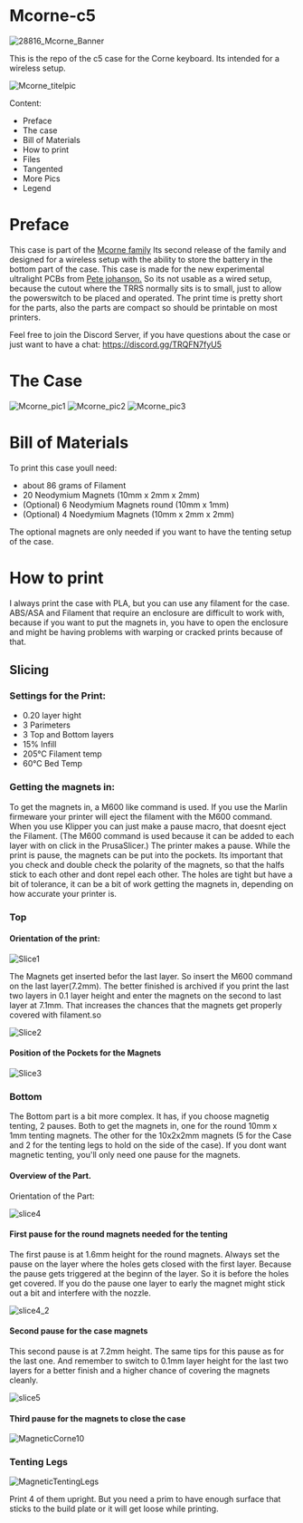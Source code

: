 # Mcorne-c5
![28816_Mcorne_Banner](https://github.com/Runningtarrens/Mcorne-c5/blob/main/pictures/Mcorne_c5%20banner.jpg)


This is the repo of the c5 case for the Corne keyboard. Its intended for a wireless setup.


![Mcorne_titelpic](https://github.com/Runningtarrens/Mcorne-c5/blob/main/pictures/20221110_092837.jpg)

Content:

* Preface
* The case
* Bill of Materials
* How to print
* Files
* Tangented
* More Pics
* Legend


# Preface

This case is part of the [Mcorne family]( https://github.com/Runningtarrens/Mcorne-overview "Mcorne overview") Its second release of the family and designed for a wireless setup with the ability to store the battery in the bottom part of the case. This case is made for the new experimental ultralight PCBs from [Pete johanson.](https://github.com/petejohanson/crkbd/tree/board/corne-ultralight "Corne Ultralight") So its not usable as a wired setup, because the cutout where the TRRS normally sits is to small, just to allow the powerswitch to be placed and operated. The print time is pretty short for the parts, also the parts are compact so should be printable on most printers.

Feel free to join the Discord Server, if you have questions about the case or just want to have a chat: https://discord.gg/TRQFN7fyU5


# The Case

![Mcorne_pic1](https://github.com/Runningtarrens/Mcorne-c5/blob/main/pictures/20221110_093136.jpg)
![Mcorne_pic2](https://github.com/Runningtarrens/Mcorne-c5/blob/main/pictures/20221110_092850.jpg)
![Mcorne_pic3](https://github.com/Runningtarrens/Mcorne-c5/blob/main/pictures/20221110_092929.jpg)

# Bill of Materials

To print this case youll need:
* about 86 grams of Filament
* 20 Neodymium Magnets (10mm x 2mm x 2mm)
*  (Optional) 6 Neodymium Magnets round (10mm x 1mm)
*  (Optional) 4 Noedymium Magnets (10mm x 2mm x 2mm)

The optional magnets are only needed if you want to have the tenting setup of the case.


# How to print
 
 I always print the case with PLA, but you can use any filament for the case. ABS/ASA and Filament that require an enclosure are difficult to work with, because if you want to put the magnets in, you have to open the enclosure and might be having problems with warping or cracked prints because of that.
 
 ## Slicing

### Settings for the Print:

* 0.20 layer hight
* 3 Parimeters
* 3 Top and Bottom layers
* 15% Infill
* 205°C Filament temp
* 60°C Bed Temp
 
### Getting the magnets in:

To get the magnets in, a M600 like command is used. If you use the Marlin firmeware your printer will eject the filament with the M600 command. When you use Klipper you can just make a pause macro, that doesnt eject the Filament. (The M600 command is used because it can be added to each layer with on click in the PrusaSlicer.) The printer makes a pause. While the print is pause, the magnets can be put into the pockets. Its important that you check and double check the polarity of the magnets, so that the halfs stick to each other and dont repel each other. The holes are tight but have a bit of tolerance, it can be a bit of work getting the magnets in, depending on how accurate your printer is. 


### Top


#### Orientation of the print:

![Slice1](https://github.com/Runningtarrens/Mcorne-c5/blob/main/pictures/slice1.JPG)

The Magnets get inserted befor the last layer. So insert the M600 command on the last layer(7.2mm). The better finished is archived if you print the last two layers in 0.1 layer height and enter the magnets on the second to last layer at 7.1mm. That increases the chances that the magnets get properly covered with filament.so


![Slice2](https://github.com/Runningtarrens/Mcorne-c5/blob/main/pictures/slice2.JPG)


#### Position of the Pockets for the Magnets


![Slice3](https://github.com/Runningtarrens/Mcorne-c5/blob/main/pictures/slice3.JPG)



### Bottom

The Bottom part is a bit more complex. It has, if you choose magnetig tenting, 2 pauses. Both to get the magnets in, one for the round 10mm x 1mm tenting magnets. The other for the 10x2x2mm magnets (5 for the Case and 2 for the tenting legs to hold on the side of the case). If you dont want magnetic tenting, you'll only need one pause for the magnets.

#### Overview of the Part.

Orientation of the Part:

![slice4](https://github.com/Runningtarrens/Mcorne-c5/blob/main/pictures/slice4.JPG)

#### First pause for the round magnets needed for the tenting


The first pause is at 1.6mm height for the round magnets. Always set the pause on the layer where the holes gets closed with the first layer. Because the pause gets triggered at the beginn of the layer. So it is before the holes get covered. If you do the pause one layer to early the magnet might stick out a bit and interfere with the nozzle. 

![slice4_2](https://github.com/Runningtarrens/Mcorne-c5/blob/main/pictures/slice4_2.jpg)


#### Second pause for the case magnets

This second pause is at 7.2mm height. The same tips for this pause as for the last one. And remember to switch to 0.1mm layer height for the last two layers for a better finish and a higher chance of covering the magnets cleanly.

![slice5](https://github.com/Runningtarrens/Mcorne-c5/blob/main/pictures/slice5.JPG)


#### Third pause for the magnets to close the case

![MagneticCorne10](https://github.com/Runningtarrens/MagneticCorne/blob/main/pics/bot%20slice%203.JPG)


### Tenting Legs

![MagneticTentingLegs](https://github.com/Runningtarrens/Mcorne/blob/main/pics/tenting%20legs.JPG)

Print 4 of them upright. But you need a prim to have enough surface that sticks to the build plate or it will get loose while printing.





